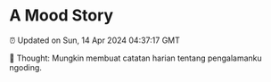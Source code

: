 # A Mood Story

⏰ Updated on Sun, 14 Apr 2024 04:37:17 GMT

💭 Thought: Mungkin membuat catatan harian tentang pengalamanku ngoding.

